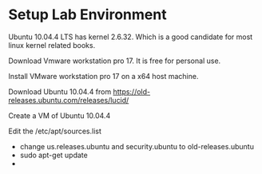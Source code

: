 # Setup Lab Environment
Ubuntu 10.04.4 LTS has kernel 2.6.32. Which is a good candidate for most linux kernel related books.

Download Vmware workstation pro 17. It is free for personal use.

Install VMware workstation pro 17 on a x64 host machine.

Download Ubuntu 10.04.4 from https://old-releases.ubuntu.com/releases/lucid/

Create a VM of Ubuntu 10.04.4

Edit the /etc/apt/sources.list

* change us.releases.ubuntu and security.ubuntu to old-releases.ubuntu
* sudo apt-get update
* 
